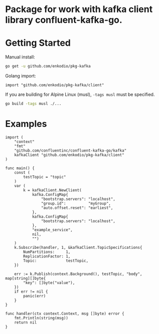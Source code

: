 # Package for work with kafka client library confluent-kafka-go.

Getting Started
===============

Manual install:
```bash
go get -u github.com/enkodio/pkg-kafka
```

Golang import:
```golang
import "github.com/enkodio/pkg-kafka/client"
```

If you are building for Alpine Linux (musl), `-tags musl` must be specified.

```bash
go build -tags musl ./...
```

Examples
========
```golang
import (
	"context"
	"fmt"
	"github.com/confluentinc/confluent-kafka-go/kafka"
	kafkaClient "github.com/enkodio/pkg-kafka/client"
)

func main() {
	const (
		testTopic = "topic"
	)
	var (
		k = kafkaClient.NewClient(
			kafka.ConfigMap{
				"bootstrap.servers": "localhost",
				"group.id":          "myGroup",
				"auto.offset.reset": "earliest",
			},
			kafka.ConfigMap{
				"bootstrap.servers": "localhost",
			},
			"example_service",
			nil,
			"")
	)
	k.Subscribe(handler, 1, &kafkaClient.TopicSpecifications{
		NumPartitions:     1,
		ReplicationFactor: 1,
		Topic:             testTopic,
	})

	err := k.Publish(context.Background(), testTopic, "body", map[string][]byte{
		"key": []byte("value"),
	})
	if err != nil {
		panic(err)
	}
}

func handler(ctx context.Context, msg []byte) error {
	fmt.Println(string(msg))
	return nil
}
```